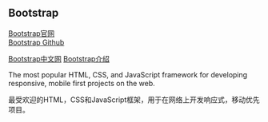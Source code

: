 ## Bootstrap

[Bootstrap官网](https://getbootstrap.com/)  
[Bootstrap Github](https://github.com/twbs/bootstrap)  


[Bootstrap中文网](http://www.bootcss.com/)
[Bootstrap介绍](https://www.oschina.net/p/bootstrap)

The most popular HTML, CSS, and JavaScript framework for developing responsive, mobile first projects on the web.

最受欢迎的HTML，CSS和JavaScript框架，用于在网络上开发响应式，移动优先项目。







